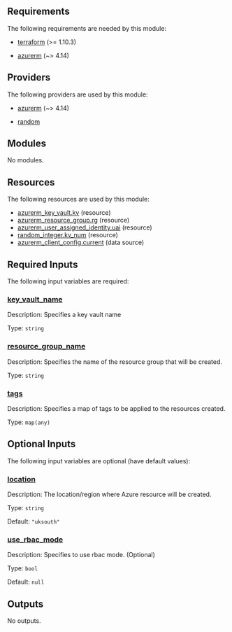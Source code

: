 <!-- BEGIN_TF_DOCS -->
## Requirements

The following requirements are needed by this module:

- <a name="requirement_terraform"></a> [terraform](#requirement\_terraform) (>= 1.10.3)

- <a name="requirement_azurerm"></a> [azurerm](#requirement\_azurerm) (~> 4.14)

## Providers

The following providers are used by this module:

- <a name="provider_azurerm"></a> [azurerm](#provider\_azurerm) (~> 4.14)

- <a name="provider_random"></a> [random](#provider\_random)

## Modules

No modules.

## Resources

The following resources are used by this module:

- [azurerm_key_vault.kv](https://registry.terraform.io/providers/hashicorp/azurerm/latest/docs/resources/key_vault) (resource)
- [azurerm_resource_group.rg](https://registry.terraform.io/providers/hashicorp/azurerm/latest/docs/resources/resource_group) (resource)
- [azurerm_user_assigned_identity.uai](https://registry.terraform.io/providers/hashicorp/azurerm/latest/docs/resources/user_assigned_identity) (resource)
- [random_integer.kv_num](https://registry.terraform.io/providers/hashicorp/random/latest/docs/resources/integer) (resource)
- [azurerm_client_config.current](https://registry.terraform.io/providers/hashicorp/azurerm/latest/docs/data-sources/client_config) (data source)

## Required Inputs

The following input variables are required:

### <a name="input_key_vault_name"></a> [key\_vault\_name](#input\_key\_vault\_name)

Description: Specifies a key vault name

Type: `string`

### <a name="input_resource_group_name"></a> [resource\_group\_name](#input\_resource\_group\_name)

Description: Specifies the name of the resource group that will be created.

Type: `string`

### <a name="input_tags"></a> [tags](#input\_tags)

Description: Specifies a map of tags to be applied to the resources created.

Type: `map(any)`

## Optional Inputs

The following input variables are optional (have default values):

### <a name="input_location"></a> [location](#input\_location)

Description: The location/region where Azure resource will be created.

Type: `string`

Default: `"uksouth"`

### <a name="input_use_rbac_mode"></a> [use\_rbac\_mode](#input\_use\_rbac\_mode)

Description: Specifies to use rbac mode. (Optional)

Type: `bool`

Default: `null`

## Outputs

No outputs.
<!-- END_TF_DOCS -->
